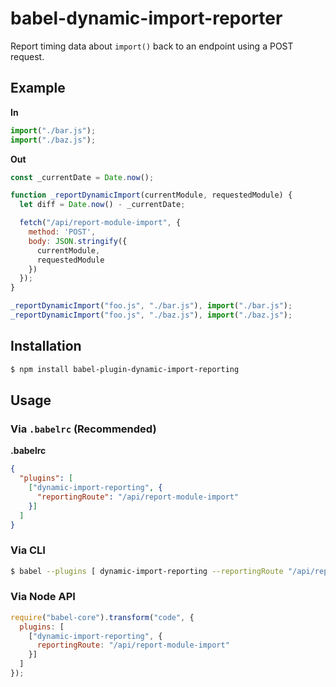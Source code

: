 # babel-dynamic-import-reporter

Report timing data about `import()` back to an endpoint using a POST request.

## Example

**In**

```js
import("./bar.js");
import("./baz.js");
```

**Out**

```js
const _currentDate = Date.now();

function _reportDynamicImport(currentModule, requestedModule) {
  let diff = Date.now() - _currentDate;

  fetch("/api/report-module-import", {
    method: 'POST',
    body: JSON.stringify({
      currentModule,
      requestedModule
    })
  });
}

_reportDynamicImport("foo.js", "./bar.js"), import("./bar.js");
_reportDynamicImport("foo.js", "./baz.js"), import("./baz.js");
```

## Installation

```sh
$ npm install babel-plugin-dynamic-import-reporting
```

## Usage

### Via `.babelrc` (Recommended)

**.babelrc**

```json
{
  "plugins": [
    ["dynamic-import-reporting", {
      "reportingRoute": "/api/report-module-import"
    }]
  ]
}
```

### Via CLI

```sh
$ babel --plugins [ dynamic-import-reporting --reportingRoute "/api/report-module-import" ] script.js
```

### Via Node API

```javascript
require("babel-core").transform("code", {
  plugins: [
    ["dynamic-import-reporting", {
      reportingRoute: "/api/report-module-import"
    }]
  ]
});
```
